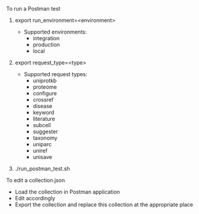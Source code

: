 
To run a Postman test
1. export run_environment=\<environment\>
    - Supported environments:
        - integration
        - production
        - local 
2. export request_type=\<type\>
   - Supported request types:
     - uniprotkb 
     - proteome
     - configure
     - crossref
     - disease
     - keyword
     - literature
     - subcell
     - suggester 
     - taxonomy
     - uniparc
     - uniref
     - unisave        

2. ./run_postman_test.sh

 
To edit a collection.json
- Load the collection in Postman application
- Edit accordingly
- Export the collection and replace this collection at the appropriate place